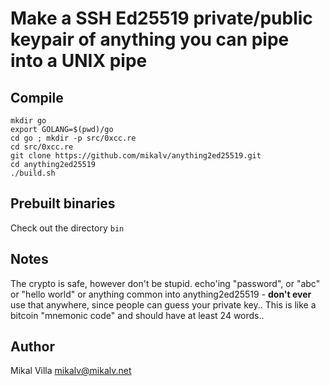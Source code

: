 # Make a SSH Ed25519 private/public keypair of **anything** you can pipe into a UNIX pipe

## Compile

```
mkdir go
export GOLANG=$(pwd)/go
cd go ; mkdir -p src/0xcc.re
cd src/0xcc.re
git clone https://github.com/mikalv/anything2ed25519.git
cd anything2ed25519
./build.sh
```

## Prebuilt binaries

Check out the directory `bin`

## Notes

The crypto is safe, however don't be stupid. echo'ing "password", or "abc" or "hello world" or anything common into anything2ed25519 - **don't ever** use that anywhere, since people can guess your private key.. This is like a bitcoin "mnemonic code" and should have at least 24 words..


## Author

Mikal Villa <mikalv@mikalv.net>

